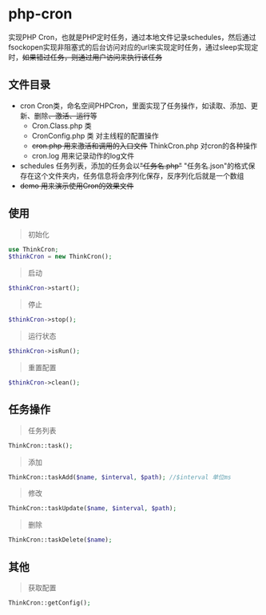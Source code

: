# php-cron
实现PHP Cron，也就是PHP定时任务，通过本地文件记录schedules，然后通过fsockopen实现非阻塞式的后台访问对应的url来实现定时任务，通过sleep实现定时，~~如果错过任务，则通过用户访问来执行该任务~~ 

## 文件目录
* cron Cron类，命名空间PHPCron，里面实现了任务操作，如读取、添加、更新、删除~~、激活、运行~~等
	- Cron.Class.php 类
	- CronConfig.php 类 对主线程的配置操作
	- ~~cron.php 用来激活和调用的入口文件~~  ThinkCron.php 对cron的各种操作
	- cron.log 用来记录动作的log文件
* schedules 任务列表，添加的任务会以~~"任务名.php"~~ "任务名.json"的格式保存在这个文件夹内，任务信息将会序列化保存，反序列化后就是一个数组
* ~~demo 用来演示使用Cron的效果文件~~


## 使用

> 初始化

```php
use ThinkCron;
$thinkCron = new ThinkCron();
```
> 启动

```php
$thinkCron->start();
```
> 停止

```php
$thinkCron->stop();
```
> 运行状态

```php
$thinkCron->isRun();
```
> 重置配置

```php
$thinkCron->clean();
```

## 任务操作

> 任务列表

```php
ThinkCron::task();
```
> 添加

```php
ThinkCron::taskAdd($name, $interval, $path); //$interval 单位ms
```
> 修改

```php
ThinkCron::taskUpdate($name, $interval, $path); 
```
> 删除

```php
ThinkCron::taskDelete($name);
```

## 其他

> 获取配置

```php
ThinkCron::getConfig();
```


 

